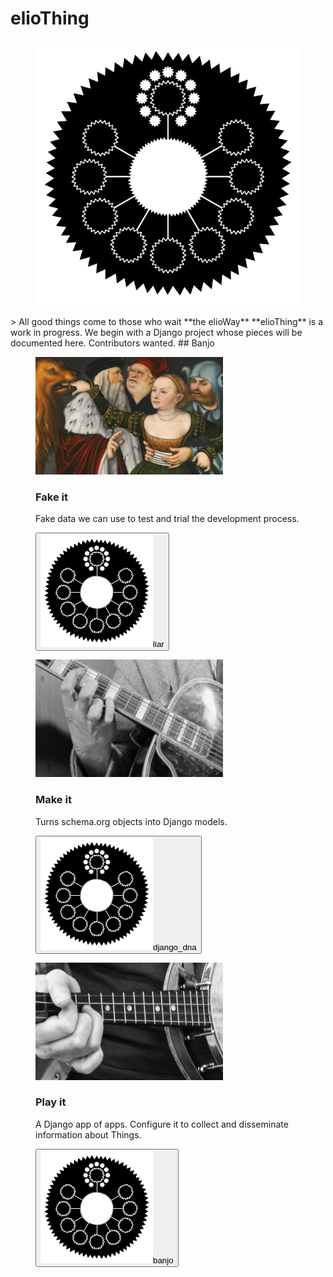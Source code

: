 # elioThing
<figure>
  <img src="tile.png" alt="">
</figure>
> All good things come to those who wait **the elioWay**
**elioThing** is a work in progress. We begin with a Django project whose pieces will be documented here. Contributors wanted.
## Banjo
<section>
  <figure>
  <img src="img/liar.png">
  <h3>Fake it</h3>
  <p>Fake data we can use to test and trial the development process.</p>
  <p><a href="liar/index.html"><button><img src="/apple-touch-icon.png">liar</button></a></p>
</figure>
  <figure>
  <img src="img/django_dna.png">
  <h3>Make it</h3>
  <p>Turns schema.org objects into Django models.</p>
  <p><a href="django_dna/index.html"><button><img src="/apple-touch-icon.png">django_dna</button></a></p>
</figure>
  <figure>
  <img src="img/banjo.png">
  <h3>Play it</h3>
  <p>A Django app of apps. Configure it to collect and disseminate information about Things.</p>
  <p><a href="banjo/index.html"><button><img src="/apple-touch-icon.png">banjo</button></a></p>
</figure>
</section>
